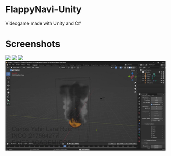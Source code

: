 # FlappyNavi-Unity
Videogame made with Unity and C#

# Screenshots
![]([https://github.com/larz120/FlappyNavi-Unity/Gameplay.gif)
![]([https://github.com/larz120/FlappyNavi-Unity/Gameplay01.jpeg)
![]([https://github.com/larz120/FlappyNavi-Unity/blob/main/GameOver.jpeg)
![](https://github.com/larz120/SimulacionPorComputadora-CarlosLara/blob/main/Practica_06/imagen_2023-10-22_000519814.png)
